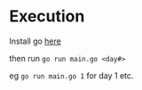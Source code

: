 # Execution
Install go [here](https://go.dev/doc/install)

then run `go run main.go <day#>`

eg `go run main.go 1` for day 1 etc. 
